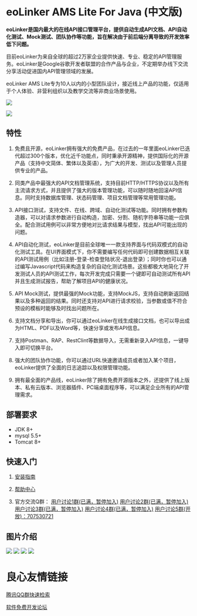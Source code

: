 # eoLinker AMS Lite For Java (中文版)

**eoLinker是国内最大的在线API接口管理平台，提供自动生成API文档、API自动化测试、Mock测试、团队协作等功能，旨在解决由于前后端分离导致的开发效率低下问题。**

目前eoLinker为来自全球的超过2万家企业提供快速、专业、稳定的API管理服务。eoLinker是Google谷歌开发者联盟的合作产品与企业，不定期举办线下交流分享活动促进国内API管理领域的发展。

eoLinker AMS Lite专为10人以内的小型团队设计，接近线上产品的功能，仅适用于个人体验、非营利组织以及教学交流等非商业场景使用。

![](http://data.eolinker.com/course/h4MXWsV99209a9cf4645c7d259d0562acba3c9f746a67b0)

![](http://data.eolinker.com/course/XvkVdSWf53b2b7c37361531304ea5154e640ac40bd31ebb)

## 特性

1. 免费且开源，eoLinker拥有强大的免费产品，在过去的一年里面eoLinker已迭代超过300个版本，优化近千功能点，同时秉承开源精神，提供国际化的开源产品（支持中文简体、繁体以及英语），为广大的开发、测试以及管理人员提供专业的产品。

2. 同类产品中最强大的API文档管理系统，支持目前HTTP/HTTPS协议以及所有主流请求方式，并且提供了强大的版本管理功能，可以随时随地回滚API信息。同时支持数据库管理、状态码管理、项目文档管理等常用管理功能。

3. API接口测试，支持文件、在线、跨域、自动化测试等功能。同时拥有参数构造器，可以对请求参数进行自动构造，加密、分割、随机字符串等功能一应俱全。配合测试用例可以非常方便地对比请求结果与模型，找出API可能出现的问题。

4. API自动化测试，eoLinker是目前全球唯一一款支持界面与代码双模式的自动化测试工具。在UI界面模式下，你不需要编写任何代码即可创建数据相互关联的API测试用例（比如注册-登录-检查登陆状况-退出登录）；同时你也可以通过编写Javascript代码来构造复杂的自动化测试场景。这些都极大地简化了开发测试人员的API测试工作，每次开发完成只需要一个键即可自动测试所有API并且生成测试报告，帮助了解项目API的健康状况。

5. API Mock测试，提供最强的Mock功能，支持MockJS，支持自动刷新返回结果以及多种返回的结果。同时还支持对API进行请求校验，当参数或值不符合预设的模板时能够及时找出问题所在。

6. 支持文档分享和导出，你可以通过eoLinker在线生成接口文档，也可以导出成为HTML、PDF以及Word等，快速分享或发布API信息。

7. 支持Postman、RAP、RestClint等数据导入，无需重新录入API信息，一键导入即可切换平台。

8. 强大的团队协作功能，你可以通过URL快速邀请成员或者加入某个项目，eoLinker提供了全面的日志追踪以及权限管理功能。

9. 拥有最全面的产品线，eoLinker除了拥有免费开源版本之外，还提供了线上版本、私有云版本、浏览器插件、PC端桌面程序等，可以满足企业所有的API管理需求。

## 部署要求

* JDK 8+
* mysql  5.5+
* Tomcat 8+

## 快速入门

1. [安装指南](http://help.eolinker.com/?target=/md/%E5%BC%80%E6%BA%90%E7%89%88%E6%9C%AC/%E9%83%A8%E7%BD%B2%E6%8C%87%E5%8D%97)

2. [帮助中心](http://help.eolinker.com)

3. 官方交流Q群：
	[用户讨论1群(已满，暂停加入)](https://jq.qq.com/?_wv=1027&k=5ieOtY7)
	[用户讨论2群(已满，暂停加入)](https://jq.qq.com/?_wv=1027&k=5eVxKs3)
	[用户讨论3群(已满，暂停加入)](https://jq.qq.com/?_wv=1027&k=5X2GVFf)
	[用户讨论4群(已满，暂停加入)](https://jq.qq.com/?_wv=1027&k=51Kk8Lz)
	[用户讨论5群(开放)：707530721](https://jq.qq.com/?_wv=1027&k=5lDoleL)

## 图片介绍

![](http://data.eolinker.com/course/UKqa58Lb051cf1085b22bf4d1e24c52022c981dc32166bd)
![](http://data.eolinker.com/course/nNmSD28e4ef5c7339c5449cb4f8c5904be7f025d0d6ae72)
![](http://data.eolinker.com/course/Rgz8DcQ4f21471cb1172573fdb595a1c165148f6bcfdb22)
![](http://data.eolinker.com/course/JPGkitw9d6f38f7fc541d9202850c3dffe82d1e575c2a6c)


 # 良心友情链接

[腾讯QQ群快速检索](http://u.720life.cn/s/8cf73f7c)

[软件免费开发论坛](http://u.720life.cn/s/bbb01dc0)